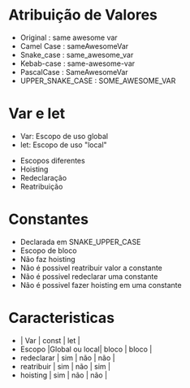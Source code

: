 <h1>Atribuição de Valores</h1>

<ul> 
<li>Original : same awesome var</li>
<li>Camel Case : sameAwesomeVar</li>
<li>Snake_case : same_awesome_var</li>
<li>Kebab-case : same-awesome-var</li>
<li>PascalCase : SameAwesomeVar</li>
<li>UPPER_SNAKE_CASE : SOME_AWESOME_VAR</li>
</ul>

<h1>Var e let</h1>

<ul>
<li>Var: Escopo de uso global</li>
<li>let: Escopo de uso "local"</li>
</ul>

<ul>
<li>Escopos diferentes</li>
<li>Hoisting</li>
<li>Redeclaração</li>
<li>Reatribuição</li>
</ul>

<h1>Constantes</h1>

<ul>
<li>Declarada em SNAKE_UPPER_CASE</li>
<li>Escopo de bloco</li>
<li>Não faz hoisting</li>
<li>Não é possivel reatribuir valor a constante</li>
<li>Não é possivel redeclarar uma constante</li>
<li>Não é possivel fazer hoisting em uma constante</li>
</ul>


<h1>Caracteristicas</h1>
<ul>
<li>           |     Var       |    const  |   let   |</li>
<li>Escopo     |Global ou local|   bloco   |   bloco   |</li>
<li>redeclarar |     sim       |    não    |   não     |</li>
<li>reatribuir |     sim       |    não    |   sim    |</li>
<li>hoisting   |     sim       |    não    |   não    |</li>
</ul>